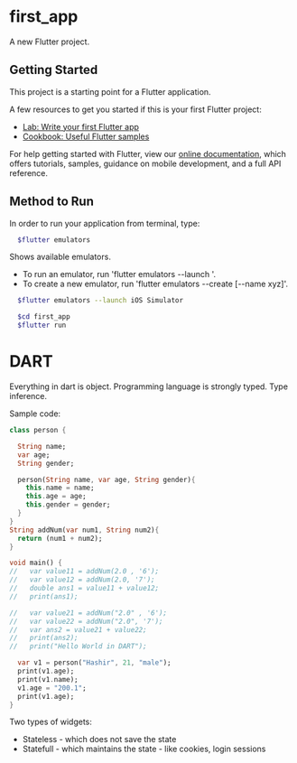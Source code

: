# first_app

A new Flutter project.

## Getting Started

This project is a starting point for a Flutter application.

A few resources to get you started if this is your first Flutter project:

- [Lab: Write your first Flutter app](https://flutter.dev/docs/get-started/codelab)
- [Cookbook: Useful Flutter samples](https://flutter.dev/docs/cookbook)

For help getting started with Flutter, view our
[online documentation](https://flutter.dev/docs), which offers tutorials,
samples, guidance on mobile development, and a full API reference.

## Method to Run

In order to run your application from terminal, type:

```bash
  $flutter emulators
```

Shows available emulators.

- To run an emulator, run 'flutter emulators --launch <emulator id>'.
- To create a new emulator, run 'flutter emulators --create [--name xyz]'.

```bash
  $flutter emulators --launch iOS Simulator
```

```bash
  $cd first_app
  $flutter run
```

# DART

Everything in dart is object. Programming language is strongly typed.
Type inference.

Sample code:

```dart
class person {

  String name;
  var age;
  String gender;

  person(String name, var age, String gender){
    this.name = name;
    this.age = age;
    this.gender = gender;
  }
}
String addNum(var num1, String num2){
  return (num1 + num2);
}

void main() {
//   var value11 = addNum(2.0 , '6');
//   var value12 = addNum(2.0, '7');
//   double ans1 = value11 + value12;
//   print(ans1);

//   var value21 = addNum("2.0" , '6');
//   var value22 = addNum("2.0", '7');
//   var ans2 = value21 + value22;
//   print(ans2);
//   print("Hello World in DART");

  var v1 = person("Hashir", 21, "male");
  print(v1.age);
  print(v1.name);
  v1.age = "200.1";
  print(v1.age);
}
```

Two types of widgets:

- Stateless - which does not save the state
- Statefull - which maintains the state - like cookies, login sessions
